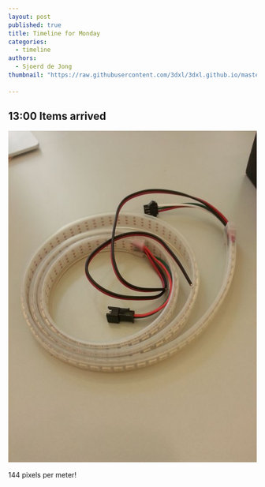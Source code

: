 ```yaml
---
layout: post
published: true
title: Timeline for Monday
categories:
  - timeline
authors:
  - Sjoerd de Jong
thumbnail: "https://raw.githubusercontent.com/3dxl/3dxl.github.io/master/photos/2014-05-19/00_20140519_125516.mini.jpg"

---
```


## 13:00 Items arrived
![](https://raw.githubusercontent.com/3dxl/3dxl.github.io/master/photos/2014-05-19/00_20140519_125516.midi.jpg)

144 pixels per meter!